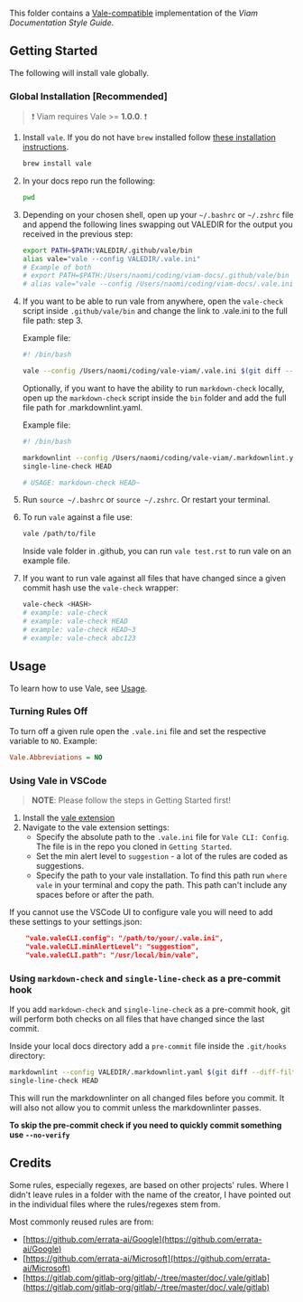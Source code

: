 This folder contains a [Vale-compatible](https://github.com/errata-ai/vale) implementation of the *Viam Documentation Style Guide*.

## Getting Started

The following will install vale globally.
### Global Installation [Recommended]

> :exclamation: Viam requires Vale >= **1.0.0**. :exclamation:

1. Install `vale`. If you do not have `brew` installed follow [these
   installation instructions](https://docs.errata.ai/vale/install).
   ```sh
   brew install vale
   ```
3. In your docs repo run the following:
   ```sh
   pwd
   ```
4. Depending on your chosen shell, open up your `~/.bashrc` or
   `~/.zshrc` file and append the following lines swapping out VALEDIR
   for the output you received in the previous step:
   ```sh
   export PATH=$PATH:VALEDIR/.github/vale/bin
   alias vale="vale --config VALEDIR/.vale.ini"
   # Example of both
   # export PATH=$PATH:/Users/naomi/coding/viam-docs/.github/vale/bin
   # alias vale="vale --config /Users/naomi/coding/viam-docs/.vale.ini"
   ```
5. If you want to be able to run vale from anywhere, open the `vale-check` script inside `.github/vale/bin`
   and change the link to .vale.ini to the full file path:
   step 3.

   Example file:
   ```sh
   #! /bin/bash

   vale --config /Users/naomi/coding/vale-viam/.vale.ini $(git diff --diff-filter=d --name-only $1)
   ```

   Optionally, if you want to have the ability to run `markdown-check` locally, open up the `markdown-check` script inside
   the `bin` folder and add the full file path for .markdownlint.yaml.

   Example file:
   ```sh
   #! /bin/bash

   markdownlint --config /Users/naomi/coding/vale-viam/.markdownlint.yaml $(git diff --diff-filter=d --name-only $1 | grep '\.md$')
   single-line-check HEAD

   # USAGE: markdown-check HEAD~
   ```

6. Run `source ~/.bashrc` or `source ~/.zshrc`. Or restart your terminal.

7. To run `vale` against a file use:
   ```sh
   vale /path/to/file
   ```
   Inside vale folder in .github, you can run `vale test.rst` to run vale on an
   example file.

8. If you want to run vale against all files that have changed since a given commit hash use the `vale-check` wrapper:
   ```sh
   vale-check <HASH>
   # example: vale-check
   # example: vale-check HEAD
   # example: vale-check HEAD~3
   # example: vale-check abc123
   ```

## Usage

To learn how to use Vale, see [Usage](https://github.com/errata-ai/vale/#usage).

### Turning Rules Off

To turn off a given rule open the `.vale.ini` file and set the respective variable to `NO`. Example:

```ini
Vale.Abbreviations = NO
```

### Using Vale in VSCode

> **NOTE**: Please follow the steps in Getting Started first!

1. Install the [vale extension](https://marketplace.visualstudio.com/items?itemName=errata-ai.vale-server)
2. Navigate to the vale extension settings:
   * Specify the absolute path to the `.vale.ini` file for `Vale CLI: Config`. The file is in the repo you cloned in `Getting Started`.
   * Set the min alert level to `suggestion` - a lot of the rules are coded as suggestions.
   * Specify the path to your vale installation. To find this path run `where vale` in your terminal and copy the path.
     This path can't include any spaces before or after the path.

If you cannot use the VSCode UI to configure vale you will need to add
these settings to your settings.json:
```json
    "vale.valeCLI.config": "/path/to/your/.vale.ini",
    "vale.valeCLI.minAlertLevel": "suggestion",
    "vale.valeCLI.path": "/usr/local/bin/vale",
```

### Using `markdown-check` and `single-line-check` as a pre-commit hook

If you add `markdown-check` and `single-line-check` as a pre-commit hook, git will perform both checks on all files that have changed since the last commit.

Inside your local docs directory add a `pre-commit` file inside the `.git/hooks` directory:

```sh
markdownlint --config VALEDIR/.markdownlint.yaml $(git diff --diff-filter=d --name-only HEAD | grep '\.md$'
single-line-check HEAD
```

This will run the markdownlinter on all changed files before you commit. It will also not allow you to commit unless the markdownlinter passes.

**To skip the pre-commit check if you need to quickly commit something use `--no-verify`**

## Credits

Some rules, especially regexes, are based on other projects' rules. Where I didn't leave rules in a folder with the name of the creator, I have pointed out in the individual files where the rules/regexes stem from.

Most commonly reused rules are from:
- [https://github.com/errata-ai/Google](https://github.com/errata-ai/Google)
- [https://github.com/errata-ai/Microsoft](https://github.com/errata-ai/Microsoft)
- [https://gitlab.com/gitlab-org/gitlab/-/tree/master/doc/.vale/gitlab](https://gitlab.com/gitlab-org/gitlab/-/tree/master/doc/.vale/gitlab)

